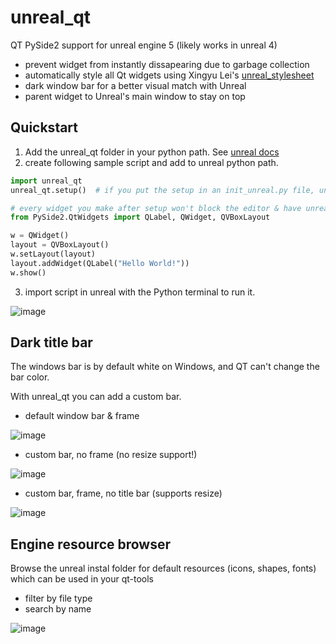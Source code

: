 # unreal_qt
QT PySide2 support for unreal engine 5 (likely works in unreal 4)
- prevent widget from instantly dissapearing due to garbage collection
- automatically style all Qt widgets using Xingyu Lei's [unreal_stylesheet](https://github.com/leixingyu/UnrealStylesheet)
- dark window bar for a better visual match with Unreal
- parent widget to Unreal's main window to stay on top
        

## Quickstart

1. Add the unreal_qt folder in your python path. See [unreal docs](https://docs.unrealengine.com/4.27/en-US/ProductionPipelines/ScriptingAndAutomation/Python/#pythonpathsintheunrealeditor)
2. create following sample script and add to unreal python path.
```python
import unreal_qt
unreal_qt.setup()  # if you put the setup in an init_unreal.py file, unreal will run setup on startup

# every widget you make after setup won't block the editor & have unreal styling
from PySide2.QtWidgets import QLabel, QWidget, QVBoxLayout

w = QWidget()
layout = QVBoxLayout()
w.setLayout(layout)
layout.addWidget(QLabel("Hello World!"))
w.show()
```
3. import script in unreal with the Python terminal to run it.

![image](https://user-images.githubusercontent.com/3758308/191580757-f3993797-da80-449e-b9d4-ad311b2f37c5.png)

## Dark title bar
The windows bar is by default white on Windows, and QT can't change the bar color.

With unreal_qt you can add a custom bar.

- default window bar & frame

![image](https://user-images.githubusercontent.com/3758308/191618705-45914a58-893b-4680-995e-976571b7c7eb.png)

- custom bar, no frame (no resize support!)

![image](https://user-images.githubusercontent.com/3758308/191618309-13e7329f-4310-407a-9eef-383a113e1ac1.png)

- custom bar, frame, no title bar (supports resize)

![image](https://user-images.githubusercontent.com/3758308/191618151-319b8530-addb-4b9a-a51f-5da0a90a4fd3.png)


## Engine resource browser
Browse the unreal instal folder for default resources (icons, shapes, fonts) which can be used in your qt-tools
- filter by file type
- search by name

![image](https://user-images.githubusercontent.com/3758308/191581830-d0a527ec-cd5a-4724-9454-60f418bd93f0.png)
